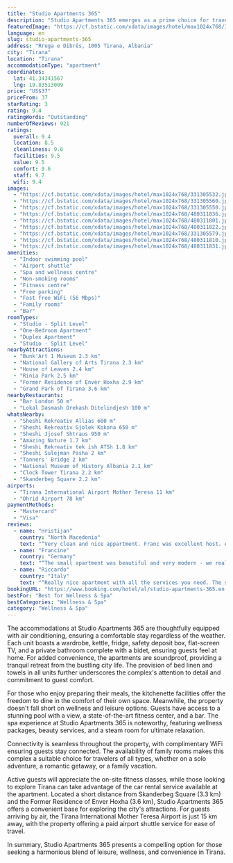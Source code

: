 ```yaml
---
title: "Studio Apartments 365"
description: "Studio Apartments 365 emerges as a prime choice for travelers seeking a blend of comfort, convenience, and wellness in the heart of Tirana."
featuredImage: "https://cf.bstatic.com/xdata/images/hotel/max1024x768/331305532.jpg?k=606ea7e275ed3d975807cb2da27e8bf6318a2c1ca75eab61de964f2ce8d41082&o=&hp=1"
language: en
slug: studio-apartments-365
address: "Rruga e Dibrës, 1005 Tirana, Albania"
city: "Tirana"
location: "Tirana"
accommodationType: "apartment"
coordinates:
  lat: 41.34341567
  lng: 19.83513009
price: "US$37"
priceFrom: 37
starRating: 3
rating: 9.4
ratingWords: "Outstanding"
numberOfReviews: 921
ratings:
  overall: 9.4
  location: 8.5
  cleanliness: 9.6
  facilities: 9.5
  value: 9.5
  comfort: 9.6
  staff: 9.7
  wifi: 9.4
images:
  - "https://cf.bstatic.com/xdata/images/hotel/max1024x768/331305532.jpg?k=606ea7e275ed3d975807cb2da27e8bf6318a2c1ca75eab61de964f2ce8d41082&o=&hp=1"
  - "https://cf.bstatic.com/xdata/images/hotel/max1024x768/331305560.jpg?k=4c35c9bd20c08788b8c74e30cc09708f052bbc86334303827f7cc74a43d59614&o=&hp=1"
  - "https://cf.bstatic.com/xdata/images/hotel/max1024x768/331305550.jpg?k=ca43ddaa381e620c50d84c3c98ab8210221e83a9fddbb4a60f8e1eb4671cef21&o=&hp=1"
  - "https://cf.bstatic.com/xdata/images/hotel/max1024x768/480311836.jpg?k=2e6c67c3f1b46bb4acf19c8419bdfdcdd2447f56e3d8c573f5612da0919c2151&o=&hp=1"
  - "https://cf.bstatic.com/xdata/images/hotel/max1024x768/480311801.jpg?k=d53f024bdf8f77c17517c7d67a193132b11bb607478c88a8ed6b0684eecb55da&o=&hp=1"
  - "https://cf.bstatic.com/xdata/images/hotel/max1024x768/480311822.jpg?k=70e4525f756ef9433c35ec84a7e97d8025e5f3806b502944c1bdb7b5f14abf4f&o=&hp=1"
  - "https://cf.bstatic.com/xdata/images/hotel/max1024x768/331305579.jpg?k=ecd260d744c3d944d4d273a4cc2b15716e0c86f4df4292bec186dfbbe28f67b7&o=&hp=1"
  - "https://cf.bstatic.com/xdata/images/hotel/max1024x768/480311810.jpg?k=50c506c6247d7c821c7f0db2eea45b2a89feeab378a30b80b6d66eb2b584eca2&o=&hp=1"
  - "https://cf.bstatic.com/xdata/images/hotel/max1024x768/480311831.jpg?k=63380ce2d9fab94f149e511bc1051ec4fc65defe70ac50fbe353ca2660ba6e2e&o=&hp=1"
amenities:
  - "Indoor swimming pool"
  - "Airport shuttle"
  - "Spa and wellness centre"
  - "Non-smoking rooms"
  - "Fitness centre"
  - "Free parking"
  - "Fast free WiFi (56 Mbps)"
  - "Family rooms"
  - "Bar"
roomTypes:
  - "Studio - Split Level"
  - "One-Bedroom Apartment"
  - "Duplex Apartment"
  - "Studio - Split Level"
nearbyAttractions:
  - "Bunk'Art 1 Museum 2.3 km"
  - "National Gallery of Arts Tirana 2.3 km"
  - "House of Leaves 2.4 km"
  - "Rinia Park 2.5 km"
  - "Former Residence of Enver Hoxha 2.9 km"
  - "Grand Park of Tirana 3.6 km"
nearbyRestaurants:
  - "Bar London 50 m"
  - "Lokal Dasmash Drekash Ditelindjesh 100 m"
whatsNearby:
  - "Sheshi Rekreativ Allias 600 m"
  - "Sheshi Rekreativ Gjolek Kokona 650 m"
  - "Sheshi Jjosef Shtraus 950 m"
  - "Amazing Nature 1.7 km"
  - "Sheshi Rekreativ tek ish ATSh 1.8 km"
  - "Sheshi Sulejman Pasha 2 km"
  - "Tanners' Bridge 2 km"
  - "National Museum of History Albania 2.1 km"
  - "Clock Tower Tirana 2.2 km"
  - "Skanderbeg Square 2.2 km"
airports:
  - "Tirana International Airport Mother Teresa 11 km"
  - "Ohrid Airport 78 km"
paymentMethods:
  - "Mastercard"
  - "Visa"
reviews:
  - name: "Hristijan"
    country: "North Macedonia"
    text: "“Very clean and nice appartment. Franc was excellent host. Appartment was quiet and you could get some rest.”"
  - name: "Francine"
    country: "Germany"
    text: "“The small apartment was beautiful and very modern - we really enjoyed the ammenities”"
  - name: "Riccardo"
    country: "Italy"
    text: "“Really nice apartment with all the services you need. The spa is amazing, I really recommend it.”"
bookingURL: "https://www.booking.com/hotel/al/studio-apartments-365.en-gb.html?aid=8035640"
bestFor: "Best for Wellness & Spa"
bestCategories: "Wellness & Spa"
category: "Wellness & Spa"
---
```


The accommodations at Studio Apartments 365 are thoughtfully equipped with air conditioning, ensuring a comfortable stay regardless of the weather. Each unit boasts a wardrobe, kettle, fridge, safety deposit box, flat-screen TV, and a private bathroom complete with a bidet, ensuring guests feel at home. For added convenience, the apartments are soundproof, providing a tranquil retreat from the bustling city life. The provision of bed linen and towels in all units further underscores the complex's attention to detail and commitment to guest comfort.

For those who enjoy preparing their meals, the kitchenette facilities offer the freedom to dine in the comfort of their own space. Meanwhile, the property doesn't fall short on wellness and leisure options. Guests have access to a stunning pool with a view, a state-of-the-art fitness center, and a bar. The spa experience at Studio Apartments 365 is noteworthy, featuring wellness packages, beauty services, and a steam room for ultimate relaxation.

Connectivity is seamless throughout the property, with complimentary WiFi ensuring guests stay connected. The availability of family rooms makes this complex a suitable choice for travelers of all types, whether on a solo adventure, a romantic getaway, or a family vacation.

Active guests will appreciate the on-site fitness classes, while those looking to explore Tirana can take advantage of the car rental service available at the apartment. Located a short distance from Skanderbeg Square (3.3 km) and the Former Residence of Enver Hoxha (3.6 km), Studio Apartments 365 offers a convenient base for exploring the city's attractions. For guests arriving by air, the Tirana International Mother Teresa Airport is just 15 km away, with the property offering a paid airport shuttle service for ease of travel.

In summary, Studio Apartments 365 presents a compelling option for those seeking a harmonious blend of leisure, wellness, and convenience in Tirana.